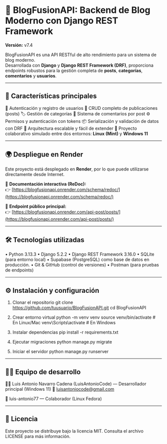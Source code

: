 # 📝 BlogFusionAPI: Backend de Blog Moderno con Django REST Framework

**Versión:** v7.4  

BlogFusionAPI es una API RESTful de alto rendimiento para un sistema de blog moderno.  
Desarrollada con **Django** y **Django REST Framework (DRF)**, proporciona endpoints robustos para la gestión completa de **posts**, **categorías**, **comentarios** y **usuarios**.

---

## 🚀 Características principales

🔐 Autenticación y registro de usuarios
📰 CRUD completo de publicaciones (posts)
🏷️ Gestión de categorías
💬 Sistema de comentarios por post
⚙️ Permisos y autenticación con tokens
📦 Serialización y validación de datos con DRF
🧩 Arquitectura escalable y fácil de extender
🤝 Proyecto colaborativo simulado entre dos entornos: **Linux (Mint)** y **Windows 11**

---

## 🌍 Despliegue en Render

Este proyecto está desplegado en **Render**, por lo que puede utilizarse directamente desde Internet.  

📘 **Documentación interactiva (ReDoc):**  
👉 [https://blogfusionapi.onrender.com/schema/redoc/](https://blogfusionapi.onrender.com/schema/redoc/)  

🧩 **Endpoint público principal:**  
👉 [https://blogfusionapi.onrender.com/api-post/posts/](https://blogfusionapi.onrender.com/api-post/posts/)

---

## 🛠️ Tecnologías utilizadas

•	Python 3.13.3
•	Django 5.2.2
•	Django REST Framework 3.16.0
•	SQLite (para entorno local)
•	Supabase (PostgreSQL) como base de datos en producción.
•	Git & GitHub (control de versiones)
•	Postman (para pruebas de endpoints)

---

## ⚙️ Instalación y configuración

1.	Clonar el repositorio
git clone https://github.com/tuusuario/BlogFusionAPI.git
cd BlogFusionAPI

2.	Crear entorno virtual
python -m venv venv
source venv/bin/activate   # En Linux/Mac
venv\Scripts\activate      # En Windows

3.	Instalar dependencias
pip install -r requirements.txt

4.	Ejecutar migraciones
python manage.py migrate

5.	Iniciar el servidor
python manage.py runserver

---

## 🧑‍💻 Equipo de desarrollo

👨‍💻 Luis Antonio Navarro Cadena (LuisAntonioCode) — Desarrollador principal (Windows 11)
📧 luisantoniocode@gmail.com

🤝 luis-antonio77 — Colaborador (Linux Fedora)

---

## 🪪 Licencia

Este proyecto se distribuye bajo la licencia MIT.
Consulta el archivo LICENSE para más información.

